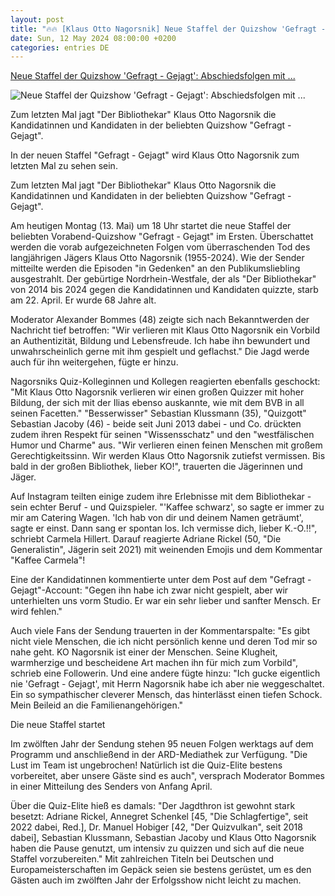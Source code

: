 ```yaml
---
layout: post
title: "🔥🔥 [Klaus Otto Nagorsnik] Neue Staffel der Quizshow 'Gefragt - Gejagt': Abschiedsfolgen mit ..."
date: Sun, 12 May 2024 08:00:00 +0200
categories: entries DE
---
```

[Neue Staffel der Quizshow 'Gefragt - Gejagt': Abschiedsfolgen mit ...](https://www.stern.de/kultur/neue-staffel-der-quizshow--gefragt---gejagt---abschiedsfolgen-mit-klaus-otto-nagorsnik-34706106.html)

![Neue Staffel der Quizshow 'Gefragt - Gejagt': Abschiedsfolgen mit ...](https://image.stern.de/34706110/t/uR/v1/w1440/r1.7778/-/13--abschiedsfolgen-mit-klaus-otto-nagorsnik---16-9---spoton-article-1066425.jpg)

Zum letzten Mal jagt "Der Bibliothekar" Klaus Otto Nagorsnik die Kandidatinnen und Kandidaten in der beliebten Quizshow "Gefragt - Gejagt".

In der neuen Staffel "Gefragt - Gejagt" wird Klaus Otto Nagorsnik zum letzten Mal zu sehen sein.

Zum letzten Mal jagt "Der Bibliothekar" Klaus Otto Nagorsnik die Kandidatinnen und Kandidaten in der beliebten Quizshow "Gefragt - Gejagt".

Am heutigen Montag (13. Mai) um 18 Uhr startet die neue Staffel der beliebten Vorabend-Quizshow "Gefragt - Gejagt" im Ersten. Überschattet werden die vorab aufgezeichneten Folgen vom überraschenden Tod des langjährigen Jägers Klaus Otto Nagorsnik (1955-2024). Wie der Sender mitteilte werden die Episoden "in Gedenken" an den Publikumsliebling ausgestrahlt. Der gebürtige Nordrhein-Westfale, der als "Der Bibliothekar" von 2014 bis 2024 gegen die Kandidatinnen und Kandidaten quizzte, starb am 22. April. Er wurde 68 Jahre alt.

Moderator Alexander Bommes (48) zeigte sich nach Bekanntwerden der Nachricht tief betroffen: "Wir verlieren mit Klaus Otto Nagorsnik ein Vorbild an Authentizität, Bildung und Lebensfreude. Ich habe ihn bewundert und unwahrscheinlich gerne mit ihm gespielt und geflachst." Die Jagd werde auch für ihn weitergehen, fügte er hinzu.

Nagorsniks Quiz-Kolleginnen und Kollegen reagierten ebenfalls geschockt: "Mit Klaus Otto Nagorsnik verlieren wir einen großen Quizzer mit hoher Bildung, der sich mit der Ilias ebenso auskannte, wie mit dem BVB in all seinen Facetten." "Besserwisser" Sebastian Klussmann (35), "Quizgott" Sebastian Jacoby (46) - beide seit Juni 2013 dabei - und Co. drückten zudem ihren Respekt für seinen "Wissensschatz" und den "westfälischen Humor und Charme" aus. "Wir verlieren einen feinen Menschen mit großem Gerechtigkeitssinn. Wir werden Klaus Otto Nagorsnik zutiefst vermissen. Bis bald in der großen Bibliothek, lieber KO!", trauerten die Jägerinnen und Jäger.

Auf Instagram teilten einige zudem ihre Erlebnisse mit dem Bibliothekar - sein echter Beruf - und Quizspieler. "'Kaffee schwarz', so sagte er immer zu mir am Catering Wagen. 'Ich hab von dir und deinem Namen geträumt', sagte er einst. Dann sang er spontan los. Ich vermisse dich, lieber K.-O.‼️", schriebt Carmela Hillert. Darauf reagierte Adriane Rickel (50, "Die Generalistin", Jägerin seit 2021) mit weinenden Emojis und dem Kommentar "Kaffee Carmela"!

Eine der Kandidatinnen kommentierte unter dem Post auf dem "Gefragt - Gejagt"-Account: "Gegen ihn habe ich zwar nicht gespielt, aber wir unterhielten uns vorm Studio. Er war ein sehr lieber und sanfter Mensch. Er wird fehlen."

Auch viele Fans der Sendung trauerten in der Kommentarspalte: "Es gibt nicht viele Menschen, die ich nicht persönlich kenne und deren Tod mir so nahe geht. KO Nagorsnik ist einer der Menschen. Seine Klugheit, warmherzige und bescheidene Art machen ihn für mich zum Vorbild", schrieb eine Followerin. Und eine andere fügte hinzu: "Ich gucke eigentlich nie 'Gefragt - Gejagt', mit Herrn Nagorsnik habe ich aber nie weggeschaltet. Ein so sympathischer cleverer Mensch, das hinterlässt einen tiefen Schock. Mein Beileid an die Familienangehörigen."

Die neue Staffel startet

Im zwölften Jahr der Sendung stehen 95 neuen Folgen werktags auf dem Programm und anschließend in der ARD-Mediathek zur Verfügung. "Die Lust im Team ist ungebrochen! Natürlich ist die Quiz-Elite bestens vorbereitet, aber unsere Gäste sind es auch", versprach Moderator Bommes in einer Mitteilung des Senders von Anfang April.

Über die Quiz-Elite hieß es damals: "Der Jagdthron ist gewohnt stark besetzt: Adriane Rickel, Annegret Schenkel [45, "Die Schlagfertige", seit 2022 dabei, Red.], Dr. Manuel Hobiger [42, "Der Quizvulkan", seit 2018 dabei], Sebastian Klussmann, Sebastian Jacoby und Klaus Otto Nagorsnik haben die Pause genutzt, um intensiv zu quizzen und sich auf die neue Staffel vorzubereiten." Mit zahlreichen Titeln bei Deutschen und Europameisterschaften im Gepäck seien sie bestens gerüstet, um es den Gästen auch im zwölften Jahr der Erfolgsshow nicht leicht zu machen.

